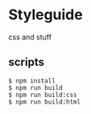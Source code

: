 # Styleguide

css and stuff

## scripts

```
$ npm install
$ npm run build
$ npm run build:css
$ npm run build:html
```
